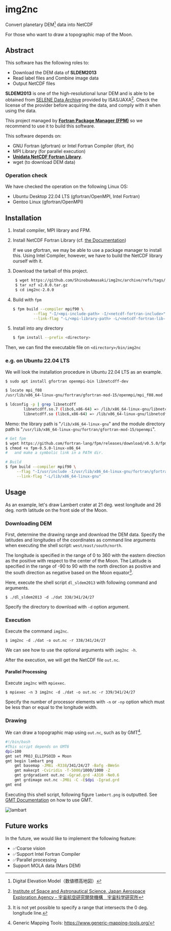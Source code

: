 # img2nc

Convert planetary DEM[^1] data into NetCDF

For those who want to draw a topographic map of the Moon.


## Abstract
This software has the following roles to:

- Download the DEM data of **SLDEM2013**
- Read label files and Combine image data
- Output NetCDF files 

**SLDEM2013** is one of the high-resolutional lunar DEM and is able to be obtained from [SELENE Data Archive](https://darts.isas.jaxa.jp/planet/pdap/selene/index.html.en) provided by ISAS/JAXA[^2]. Check the license of the provider before acquiring the data, and comply with it when using the data.

This project managed by [**Fortran Package Manager (FPM)**](https://github.com/fortran-lang/fpm) so we recommend to use it to build this software. 

This software depends on:
- GNU Fortran (gfortran) or Intel Fortran Compiler (ifort, ifx)
- MPI Library (for parallel execution)
- [**Unidata NetCDF Fortran Library**](https://www.unidata.ucar.edu/software/netcdf/).
- wget (to download DEM data)

### Operation check
We have checked the operation on the following Linux OS:
- Ubuntu Desktop 22.04 LTS (gfortran/OpenMPI, Intel Fortran)
- Gentoo Linux (gfortran/OpenMPI)


## Installation
1. Install compiler, MPI library and FPM.

2. Install NetCDF Fortran Library (cf. [the Documentation](https://docs.unidata.ucar.edu/netcdf-fortran/current/))

	If we use gfortran, we may be able to use a package manager to install this. Using Intel Compiler, however, we have to build the NetCDF library ourself with it.

3. Download the tarball of this project.

   ```bash
	$ wget https://github.com/ShinobuAmasaki/img2nc/archive/refs/tags/v2.0.0.tar.gz
	$ tar xzf v2.0.0.tar.gz
	$ cd img2nc-2.0.0
	```

4. Build with `fpm`

	```bash
	$ fpm build --compiler mpif90 \
			 --flag "-I/<mpi-include-path> -I/<netcdf-fortran-include>" \
			 --link-flag "-L/<mpi-library-path> -L/<netcdf-fortran-lib-dir>"
	```

5. Install into any directory
   
	```bash
	$ fpm install --prefix <directory>
	```

Then, we can find the executable file on `<directory>/bin/img2nc` 

### e.g. on Ubuntu 22.04 LTS
We will look the installation procedure in Ubuntu 22.04 LTS as an example.

``` bash
$ sudo apt install gfortran openmpi-bin libnetcdff-dev

$ locate mpi_f08
/usr/lib/x86_64-linux-gnu/fortran/gfortran-mod-15/openmpi/mpi_f08.mod

$ ldconfig -p | grep libnetcdff
		libnetcdff.so.7 (libc6,x86-64) => /lib/x86_64-linux-gnu/libnetcdff.so.7
        libnetcdff.so (libc6,x86-64) => /lib/x86_64-linux-gnu/libnetcdff.so
```

Memo: the library path is "`/lib/x86_64-linux-gnu`" and the module directory path is "`/usr/lib/x86_64-linux-gnu/fortran/gfortran-mod-15/openmpi`".


```bash
# Get fpm
$ wget https://github.com/fortran-lang/fpm/releases/download/v0.5.0/fpm-0.5.0-linux-x86_64
$ chmod +x fpm-0.5.0-linux-x86_64
# 	and make a symbolic link in a PATH dir.

# Build
$ fpm build --compiler mpif90 \
	 --flag "-I/usr/include -I/usr/lib/x86_64-linux-gnu/fortran/gfortran-mod-15/openmpi" \
	 --link-flag "-L/lib/x86_64-linux-gnu"
```

## Usage
As an example, let's draw  Lambert crater at 21 deg. west longitude and 26 deg. north latitude on the front side of the Moon.

### Downloading DEM
First, determine the drawing range and download the DEM data. Specify the latitudes and longitudes of the coordinates as command line arguments when executing the shell script: `west/east/south/north`. 

The longitude is specified in the range of 0 to 360 with the eastern direction as the positive with respect to the center of the Moon. The Latitude is specified in the range of -90 to 90 with the north direction as positive and the south direction as negative based on the Moon equator[^3].

Here, execute the shell script `dl_sldem2013` with following command and arguments.

```
$ ./dl_sldem2013 -d ./dat 338/341/24/27
```

Specify the directory to download with `-d` option argument.


### Execution
Execute the command `img2nc`.

```
$ img2nc -d ./dat -o out.nc -r 338/341/24/27
```

We can see how to use the optional arguments with `img2nc -h`.

After the execution, we will get the NetCDF file `out.nc`.

#### Parallel Processing
Execute `img2nc` with `mpiexec`.

```
$ mpiexec -n 3 img2nc -d ./dat -o out.nc -r 339/341/24/27
```

Specify the number of processor elements with `-n` or `-np` option which must be less than or equal to the longitude width.


### Drawing
We can draw a topographic map using `out.nc`, such as by GMT[^4].

```bash
#!/bin/bash
#This script depends on GMT6
dpi=100
gmt set PROJ_ELLIPSOID = Moon
gmt begin lambart png
	gmt basemap -JM8i -R338/341/24/27 -Bafg -BWeSn
	gmt makecpt -Cviridis -T-5000/1000/1000 -Z
	gmt grdgradient out.nc -Ggrad.grd -A310 -Ne0.6
	gmt grdimage out.nc -JM8i -C -E$dpi -Igrad.grd
gmt end
```

Executing this shell script, following figure `lambert.png` is outputted.
See [GMT Documentation](https://docs.generic-mapping-tools.org/latest/) on how to use GMT.

![lambart](https://user-images.githubusercontent.com/100006043/174430799-5b3f654a-1a47-48d0-ac9e-32976f05390c.png)

## Future works
In the future, we would like to implement the following feature:

- ✅Coarse vision
- ✅Support Intel Fortran Compiler
- ✅Parallel processing
- Support MOLA data (Mars DEM)

[^1]: Digital Elevation Model（数値標高地図）
[^2]: [Institute of Space and Astronautical Science, Japan Aerospace Exploration Agency - 宇宙航空研究開発機構　宇宙科学研究所](https://www.isas.jaxa.jp/)
[^3]: It is not yet possible to specify a range that intersects the 0 deg. longitude line.
[^4]: Generic Mapping Tools: https://www.generic-mapping-tools.org/